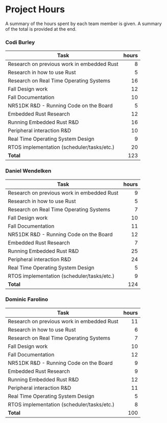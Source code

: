 # Project Hours
A summary of the hours spent by each team member is given. A summary of the total is provided at the end.

### Codi Burley

| Task                                     | hours |
|------------------------------------------| -----:|
|Research on previous work in embedded Rust|   8   |
|Research in how to use Rust               |   5   |
|Research on Real Time Operating Systems   |   16  |
|Fall Design work                          |   12  |
|Fall Documentation                        |   10  |
|NR51DK R&D - Running Code on the Board    |   5   |
|Embedded Rust Research                    |   12  |
|Running Embedded Rust R&D                 |   16  |
|Peripheral interaction R&D                |   10  |
|Real Time Operating System Design         |   9   |
|RTOS implementation (scheduler/tasks/etc.)|   20  |
|**Total**                                 |   123 |


### Daniel Wendelken

| Task                                     | hours |
|------------------------------------------| -----:|
|Research on previous work in embedded Rust|   9   |
|Research in how to use Rust               |   5   |
|Research on Real Time Operating Systems   |   7   |
|Fall Design work                          |   10  |
|Fall Documentation                        |   11  |
|NR51DK R&D - Running Code on the Board    |   12  |
|Embedded Rust Research                    |   7   |
|Running Embedded Rust R&D                 |   25  |
|Peripheral interaction R&D                |   24  |
|Real Time Operating System Design         |   5   |
|RTOS implementation (scheduler/tasks/etc.)|   9   |
|**Total**                                 |   124 |

### Dominic Farolino

| Task                                     | hours |
|------------------------------------------| -----:|
|Research on previous work in embedded Rust|   11  |
|Research in how to use Rust               |   6   |
|Research on Real Time Operating Systems   |   7   |
|Fall Design work                          |   10  |
|Fall Documentation                        |   12  |
|NR51DK R&D - Running Code on the Board    |   9   |
|Embedded Rust Research                    |   9   |
|Running Embedded Rust R&D                 |   12  |
|Peripheral interaction R&D                |   11  |
|Real Time Operating System Design         |   5   |
|RTOS implementation (scheduler/tasks/etc.)|   8   |
|**Total**                                 |   100 |
